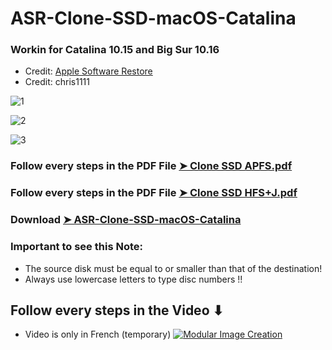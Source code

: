 # ASR-Clone-SSD-macOS-Catalina

### Workin for Catalina 10.15 and Big Sur 10.16

- Credit: [Apple Software Restore](https://ss64.com/osx/asr.html)
- Credit: chris1111

![1](https://user-images.githubusercontent.com/6248794/76703396-d6f25a00-66a7-11ea-88c2-5d11e5c5b8b2.png)

![2](https://user-images.githubusercontent.com/6248794/76703397-d78af080-66a7-11ea-9277-c5e87b6fca03.png)

![3](https://user-images.githubusercontent.com/6248794/76703398-d78af080-66a7-11ea-8ab9-f08ec582515c.png)

### Follow every steps in the PDF File [➤ Clone SSD APFS.pdf](https://github.com/chris1111/ASR-Clone-SSD-macOS-Catalina/blob/master/Clone%20SSD%20APFS.pdf)

### Follow every steps in the PDF File [➤ Clone SSD HFS+J.pdf](https://github.com/chris1111/ASR-Clone-SSD-macOS-Catalina/blob/master/Clone%20SSD%20HFS%2BJ.pdf)

### Download [➤ ASR-Clone-SSD-macOS-Catalina](https://github.com/chris1111/ASR-Clone-SSD-macOS-Catalina/releases/tag/V1)

### Important to see this Note: 
+ The source disk must be equal to or smaller than that of the destination! 
+ Always use lowercase letters to type disc numbers !!

## Follow every steps in the Video ⬇︎
- Video is only in French (temporary)
[![Modular Image Creation](https://i.ibb.co/K5bFrB5/VIDEO.png)](https://youtu.be/akqr37DubeQ)





 
